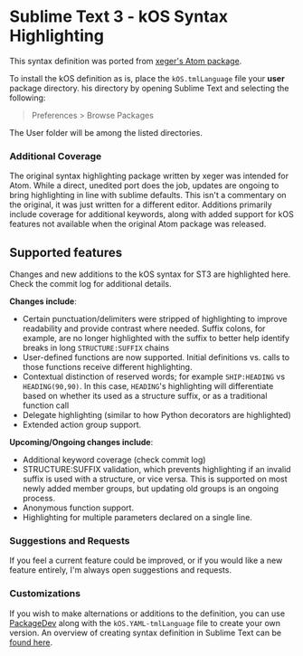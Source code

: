 # Sublime Text 3 - kOS Syntax Highlighting

This syntax definition was ported from [xeger's Atom package](https://github.com/KSP-KOS/EditorTools/tree/develop/Atom).  

To install the kOS definition as is, place the `kOS.tmlLanguage` file your **user** package directory.  his directory by opening Sublime Text and selecting the following:

> Preferences > Browse Packages

The User folder will be among the listed directories.


### Additional Coverage

The original syntax highlighting package written by xeger was intended for Atom.  While a direct, unedited port does the job, updates are ongoing to bring highlighting in line with sublime defaults.  This isn't a commentary on the original, it was just written for a different editor. Additions primarily include coverage for additional keywords, along with added support for kOS features not available when the original Atom package was released.


## Supported features

Changes and new additions to the kOS syntax for ST3 are highlighted here. Check the commit log for additional details.     

**Changes include**:

  - Certain punctuation/delimiters were stripped of highlighting to improve readability and provide contrast where needed.  Suffix colons, for example, are no longer highlighted with the suffix to better help identify breaks in long `STRUCTURE:SUFFIX` chains
  - User-defined functions are now supported. Initial definitions vs. calls to those functions receive different highlighting. 
  - Contextual distinction of reserved words; for example `SHIP:HEADING` vs `HEADING(90,90)`.  In this case, `HEADING`'s highlighting will differentiate based on whether its used as a structure suffix, or as a traditional function call
  - Delegate highlighting (similar to how Python decorators are highlighted)
  - Extended action group support.  


**Upcoming/Ongoing changes include**:

  - Additional keyword coverage (check commit log)
  - STRUCTURE:SUFFIX validation, which prevents highlighting if an invalid suffix is used with a structure, or vice versa.  This is supported on most newly added member groups, but updating old groups is an ongoing process.  
  - Anonymous function support.
  - Highlighting for multiple parameters declared on a single line.  


### Suggestions and Requests

If you feel a current feature could be improved, or if you would like a new feature entirely, I'm always open suggestions and requests. 


### Customizations

If you wish to make alternations or additions to the definition, you can use [PackageDev](https://github.com/SublimeText/PackageDev) along with the `kOS.YAML-tmlLanguage` file to create your own version.  An overview of creating syntax definition in Sublime Text can be [found here](http://docs.sublimetext.info/en/latest/extensibility/syntaxdefs.html).